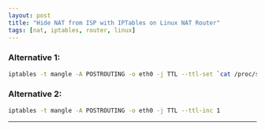 ```yaml
---
layout: post
title: "Hide NAT from ISP with IPTables on Linux NAT Router"
tags: [nat, iptables, router, linux]
---
```


### Alternative 1:
```bash
iptables -t mangle -A POSTROUTING -o eth0 -j TTL --ttl-set `cat /proc/sys/net/ipv4/ip_default_ttl`
```

### Alternative 2:
```bash
iptables -t mangle -A POSTROUTING -o eth0 -j TTL --ttl-inc 1
```

---
